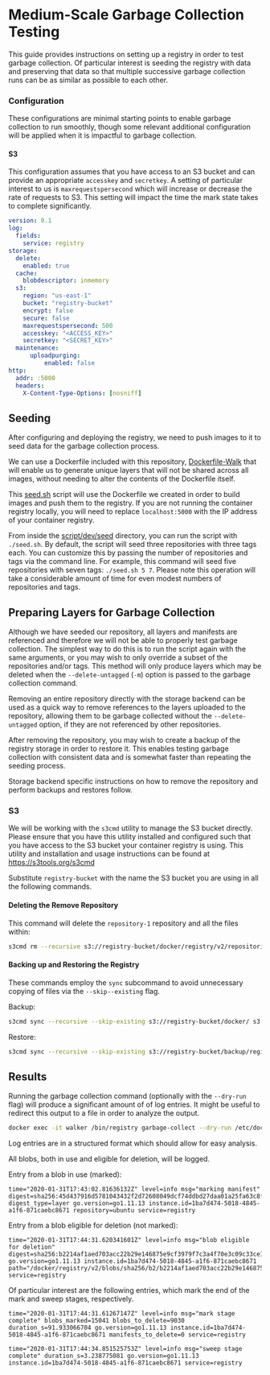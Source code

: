 # Medium-Scale Garbage Collection Testing

This guide provides instructions on setting up a registry in order to test
garbage collection. Of particular interest is seeding the registry with data and
preserving that data so that multiple successive garbage collection runs can be
as similar as possible to each other.

### Configuration

These configurations are minimal starting points to enable garbage
collection to run smoothly, though some relevant additional configuration
will be applied when it is impactful to garbage collection.

#### S3

This configuration assumes that you have access to an S3 bucket and can provide
an appropriate `accesskey` and `secretkey`. A setting of particular interest
to us is `maxrequestspersecond` which will increase or decrease the rate of
requests to S3. This setting will impact the time the mark state takes to
complete significantly.

```yaml
version: 0.1
log:
  fields:
    service: registry
storage:
  delete:
    enabled: true
  cache:
    blobdescriptor: inmemory
  s3:
    region: "us-east-1"
    bucket: "registry-bucket"
    encrypt: false
    secure: false
    maxrequestspersecond: 500
    accesskey: "<ACCESS_KEY>"
    secretkey: "<SECRET_KEY>"
  maintenance:
      uploadpurging:
          enabled: false
http:
  addr: :5000
  headers:
    X-Content-Type-Options: [nosniff]
```

## Seeding

After configuring and deploying the registry, we need to push images to it to
seed data for the garbage collection process.

We can use a Dockerfile included with this repository,
[Dockerfile-Walk](../script/dev/seed/Dockerfile-Walk) that will enable us to
generate unique layers that will not be shared across all images, without
needing to alter the contents of the Dockerfile itself.

This [seed.sh](../script/dev/seed/seed.sh) script will use the Dockerfile we created in
order to build images and push them to the registry. If you are not running the
container registry locally, you will need to replace `localhost:5000` with the
IP address of your container registry.

From inside the [script/dev/seed](../script/dev/seed) directory, you can run the
script with `./seed.sh`. By default, the script will seed three repositories
with three tags each. You can customize this by passing the number of
repositories and tags via the command line. For example, this command will seed
five repositories with seven tags: `./seed.sh 5 7`.  Please note this operation
will take a considerable amount of time for even modest numbers of repositories
and tags.

## Preparing Layers for Garbage Collection

Although we have seeded our repository, all layers and manifests are referenced
and therefore we will not be able to properly test garbage collection. The
simplest way to do this is to run the script again with the same arguments, or
you may wish to only override a subset of the repositories and/or tags. This
method will only produce layers which may be deleted when the
`--delete-untagged` (`-m`) option is passed to the garbage collection command.

Removing an entire repository directly with the storage backend can be used as
a quick way to remove references to the layers uploaded to the repository,
allowing them to be garbage collected without the `--delete-untagged` option, if
they are not referenced by other repositories.

After removing the repository, you may wish to create a backup of the registry
storage in order to restore it. This enables testing garbage collection with
consistent data and is somewhat faster than repeating the seeding process.

Storage backend specific instructions on how to remove the repository and
perform backups and restores follow.

### S3

We will be working with the `s3cmd` utility to manage the S3 bucket directly.
Please ensure that you have this utility installed and configured such that you
have access to the S3 bucket your container registry is using. This utility
and installation and usage instructions can be found at https://s3tools.org/s3cmd

Substitute `registry-bucket` with the name the S3 bucket you are using in all
the following commands.

#### Deleting the Remove Repository

This command will delete the `repository-1` repository and all the files within:

```bash
s3cmd rm --recursive s3://registry-bucket/docker/registry/v2/repositories/repository-1/
```

#### Backing up and Restoring the Registry

These commands employ the `sync` subcommand to avoid unnecessary copying of
files via the `--skip--existing` flag.

Backup:
```bash
s3cmd sync --recursive --skip-existing s3://registry-bucket/docker/ s3://registry-bucket/backup/registry-1/
```

Restore:
```bash
s3cmd sync --recursive --skip-existing s3://registry-bucket/backup/registry-1/registry/ s3://registry-bucket/docker/
```


## Results

Running the garbage collection command (optionally with the `--dry-run` flag)
will produce a significant amount of of log entries. It might be useful to
redirect this output to a file in order to analyze the output.

```bash
docker exec -it walker /bin/registry garbage-collect --dry-run /etc/docker/registry/config.yml &> /path/to/file
```

Log entries are in a structured format which should allow for easy analysis.

All blobs, both in use and eligible for deletion, will be logged.

Entry from a blob in use (marked):
```
time="2020-01-31T17:43:02.81636132Z" level=info msg="marking manifest" digest=sha256:45d437916d5781043432f2d72608049dcf74ddbd27daa01a25fa63c8f1b9adc4 digest_type=layer go.version=go1.11.13 instance.id=1ba7d474-5018-4845-a1f6-871caebc8671 repository=ubuntu service=registry
```

Entry from a blob eligible for deletion (not marked):
```
time="2020-01-31T17:44:31.620341601Z" level=info msg="blob eligible for deletion" digest=sha256:b2214af1aed703acc22b29e146875e9cf3979f7c3a4f70e3c09c33ce174b6053 go.version=go1.11.13 instance.id=1ba7d474-5018-4845-a1f6-871caebc8671 path="/docker/registry/v2/blobs/sha256/b2/b2214af1aed703acc22b29e146875e9cf3979f7c3a4f70e3c09c33ce174b6053/data" service=registry
```

Of particular interest are the following entries, which mark the end of the
mark and sweep stages, respectively.

```
time="2020-01-31T17:44:31.61267147Z" level=info msg="mark stage complete" blobs_marked=15041 blobs_to_delete=9030 duration_s=91.933066704 go.version=go1.11.13 instance.id=1ba7d474-5018-4845-a1f6-871caebc8671 manifests_to_delete=0 service=registry
```

```
time="2020-01-31T17:44:34.851525753Z" level=info msg="sweep stage complete" duration_s=3.238775081 go.version=go1.11.13 instance.id=1ba7d474-5018-4845-a1f6-871caebc8671 service=registry
```
